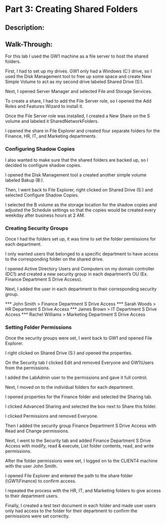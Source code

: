 # Part 3: Creating Shared Folders
## Description:
## Walk-Through:

For this lab I used the GW1 machine as a file server to host the shared folders.

First, I had to set up my drives. GW1 only had a Windows (C:) drive, so I used the Disk Management tool to free up some space and create New Simple Volume to act as my second drive labeled Shared Drive (S:).

Next, I opened Server Manager and selected File and Storage Services. 

To create a share, I had to add the File Server role, so I opened the Add Roles and Features Wizard to install it.

Once the File Server role was installed, I created a New Share on the S volume and labeled it SharedNetworkFolders.

I opened the share in File Explorer and created four separate folders for the Finance, HR, IT, and Marketing departments.

### Configuring Shadow Copies

I also wanted to make sure that the shared folders are backed up, so I decided to configure shadow copies.

I opened the Disk Management tool a created another simple volume labeled Bakup (B:).

Then, I went back to File Explorer, right clicked on Shared Drive (S:) and selected Configure Shadow Copies.

I selected the B volume as the storage location for the shadow copies and adjusted the Schedule settings so that the copies would be created every weekday after business hours at 2 AM.

### Creating Security Groups

Once I had the folders set up, it was time to set the folder permissions for each department.

I only wanted users that belonged to a specific department to have access to the corresponding folder on the shared drive.

I opened Active Directory Users and Computers on my domain controller (DC1) and created a new security group in each department’s OU (Ex. Finance Department S Drive Access).

Next, I added the user in each department to their corresponding security group.

*** John Smith > Finance Department S Drive Access
*** Sarah Woods > HR Department S Drive Access
*** James Brown > IT Department S Drive Access
*** Rachel Williams > Marketing Department S Drive Access

### Setting Folder Permissions

Once the security groups were set, I went back to GW1 and opened File Explorer.

I right clicked on Shared Drive (S:) and opened the properties.

On the Security tab I clicked Edit and removed Everyone and GW1\Users from the permissions.

I added the LabAdmin user to the permissions and gave it full control.

Next, I moved on to the individual folders for each department.

I opened properties for the Finance folder and selected the Sharing tab.

I clicked Advanced Sharing and selected the box next to Share this folder.

I clicked Permissions and removed Everyone.

Then I added the security group Finance Department S Drive Access with Read and Change permissions.

Next, I went to the Security tab and added Finance Department S Drive Access with modify, read & execute, List folder contents, read, and write permissions.

After the folder permissions were set, I logged on to the CLIENT4 machine with the user John Smith.

I opened File Explorer and entered the path to the share folder (\\GW1\Finance) to confirm access.

I repeated the process with the HR, IT, and Marketing folders to give access to their department users.

Finally, I created a test text document in each folder and made user users only had access to the folder for their department to confirm the permissions were set correctly.

